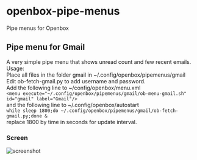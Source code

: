 # openbox-pipe-menus
Pipe menus for Openbox

## Pipe menu for Gmail  
A very simple pipe menu that shows unread count and few recent emails.  
Usage:  
Place all files in the folder gmail in ~/.config/openbox/pipemenus/gmail  
Edit ob-fetch-gmail.py to add username and password.  
Add the following line to ~/config/openbox/menu.xml  
```<menu execute="~/.config/openbox/pipemenus/gmail/ob-menu-gmail.sh" id="gmail" label="Gmail"/>```  
and the following line to ~/.config/openbox/autostart  
```while sleep 1800;do ~/.config/openbox/pipemenus/gmail/ob-fetch-gmail.py;done &```  
replace 1800 by time in seconds for update interval.  
### Screen  
![screenshot](https://raw.githubusercontent.com/27himanshu/openbox-pipe-menus/master/gmail/screens/screenshot.png)
